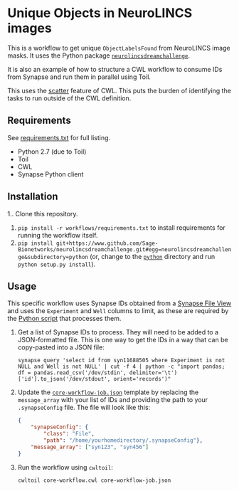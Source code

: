 # Unique Objects in NeuroLINCS images

This is a workflow to get unique `ObjectLabelsFound` from NeuroLINCS image masks. It uses the Python package [`neurolincsdreamchallenge`](https://github.com/Sage-Bionetworks/neurolincsdreamchallenge/blob/master/python/).

It is also an example of how to structure a CWL workflow to consume IDs from Synapse and run them in parallel using Toil.

This uses the [scatter](https://www.commonwl.org/user_guide/23-scatter-workflow/) feature of CWL. This puts the burden of identifying the tasks to run outside of the CWL definition.

## Requirements

See [requirements.txt](requirements.txt) for full listing.

- Python 2.7 (due to Toil)
- Toil
- CWL
- Synapse Python client

## Installation

1.. Clone this repository.
1. `pip install -r workflows/requirements.txt` to install requirements for running the workflow itself.
1. `pip install git+https://www.github.com/Sage-Bionetworks/neurolincsdreamchallenge.git#egg=neurolincsdreamchallenge&subdirectory=python` (or, change to the [`python`](python/) directory and run `python setup.py install`).

## Usage

This specific workflow uses Synapse IDs obtained from a [Synapse File View](syn11688505) and uses the `Experiment` and `Well` columns to limit, as these are required by the [Python script](https://github.com/Sage-Bionetworks/neurolincsdreamchallenge/blob/master/python/bin/get-image-layers.py) that processes them.

1. Get a list of Synapse IDs to process. They will need to be added to a JSON-formatted file. This is one way to get the IDs in a way that can be copy-pasted into a JSON file:
    ``` shell
    synapse query 'select id from syn11688505 where Experiment is not NULL and Well is not NULL' | cut -f 4 | python -c "import pandas; df = pandas.read_csv('/dev/stdin', delimiter='\t')['id'].to_json('/dev/stdout', orient='records')"
    ```
1. Update the [`core-workflow-job.json`](core-workflow-job.json) template by replacing the `message_array` with your list of IDs and providing the path to your `.synapseConfig` file. The file will look like this:

    ``` json
    {
        "synapseConfig": {
            "class": "File",
            "path": "/home/yourhomedirectory/.synapseConfig"},
        "message_array": ["syn123", "syn456"]
    }

    ```
1. Run the workflow using `cwltoil`:

    ``` shell
    cwltoil core-workflow.cwl core-workflow-job.json
    ```
